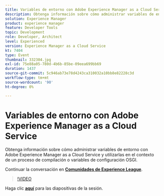 ```yaml
---
title: Variables de entorno con Adobe Experience Manager as a Cloud Service
description: Obtenga información sobre cómo administrar variables de entorno con Adobe Experience Manager as a Cloud Service y utilizarlas en el contexto de un proceso de compilación o variables de configuración OSGI.
solution: Experience Manager
product: experience manager
feature: Developer Tools
topic: Development
role: Developer, Architect
level: Experienced
version: Experience Manager as a Cloud Service
kt: 7404
type: Event
thumbnail: 332304.jpg
exl-id: 75e88a05-780d-4b6b-85be-09eea699bb69
duration: 1437
source-git-commit: 5c946ab73e78d4243ca310032a10bb8e82228c3d
workflow-type: tm+mt
source-wordcount: '90'
ht-degree: 0%

---
```


# Variables de entorno con Adobe Experience Manager as a Cloud Service

Obtenga información sobre cómo administrar variables de entorno con Adobe Experience Manager as a Cloud Service y utilizarlas en el contexto de un proceso de compilación o variables de configuración OSGI.

Continuar la conversación en **[Comunidades de Experience League](https://adobe.ly/36Yd3v6)**.

>[!VIDEO](https://video.tv.adobe.com/v/332304/?quality=12&learn=on&hidetitle=true)

Haga clic **[aquí](/help/adobe-developers-live/assets/environment-variables-aemcs.pdf)** para las diapositivas de la sesión.
